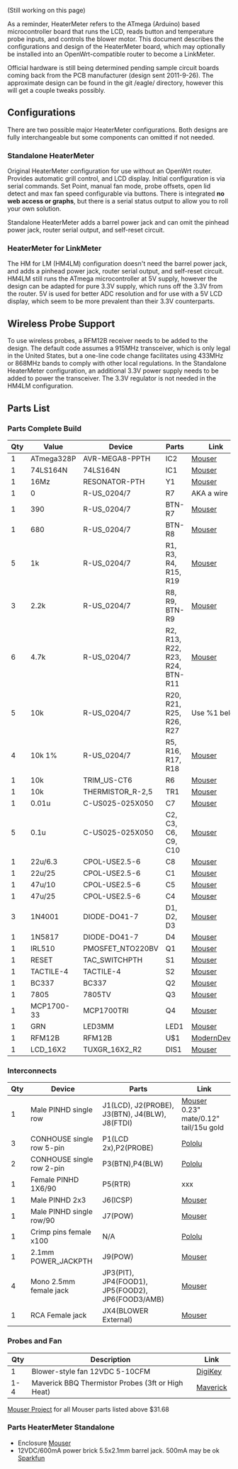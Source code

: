 (Still working on this page)

As a reminder, HeaterMeter refers to the ATmega (Arduino) based microcontroller board that runs the LCD, reads button and temperature probe inputs, and controls the blower motor. This document describes the configurations and design of the HeaterMeter board, which may optionally be installed into an OpenWrt-compatible router to become a LinkMeter.

Official hardware is still being determined pending sample circuit boards coming back from the PCB manufacturer (design sent 2011-9-26). The approximate design can be found in the git /eagle/ directory, however this will get a couple tweaks possibly. 

## Configurations 

There are two possible major HeaterMeter configurations.  Both designs are fully interchangeable but some components can omitted if not needed.

### Standalone HeaterMeter

Original HeaterMeter configuration for use without an OpenWrt router. Provides automatic grill control, and LCD display. Initial configuration is via serial commands. Set Point, manual fan mode, probe offsets, open lid detect and max fan speed configurable via buttons. There is integrated **no web access or graphs**, but there is a serial status output to allow you to roll your own solution.

Standalone HeaterMeter adds a barrel power jack and can omit the pinhead power jack, router serial output, and self-reset circuit.

### HeaterMeter for LinkMeter

The HM for LM (HM4LM) configuration doesn't need the barrel power jack, and adds a pinhead power jack, router serial output, and self-reset circuit. HM4LM still runs the ATmega microcontroller at 5V supply, however the design can be adapted for pure 3.3V supply, which runs off the 3.3V from the router. 5V is used for better ADC resolution and for use with a 5V LCD display, which seem to be more prevalent than their 3.3V counterparts.

## Wireless Probe Support

To use wireless probes, a RFM12B receiver needs to be added to the design. The default code assumes a 915MHz transceiver, which is only legal in the United States, but a one-line code change facilitates using 433MHz or 868MHz bands to comply with other local regulations. In the Standalone HeaterMeter configuration, an additional 3.3V power supply needs to be added to power the transceiver. The 3.3V regulator is not needed in the HM4LM configuration.

## Parts List

### Parts Complete Build

|Qty|Value     |Device                |Parts|Link|
|---|----------|----------------------|-----|----|
1  |ATmega328P|AVR-MEGA8-PPTH        |IC2|[Mouser](http://www.mouser.com/Search/ProductDetail.aspx?R=ATMEGA328P-PUvirtualkey55650000virtualkey556-ATMEGA328P-PU)
1  |74LS164N  |74LS164N              |IC1|[Mouser](http://www.mouser.com/Search/ProductDetail.aspx?R=SN74LS164Nvirtualkey59500000virtualkey595-SN74LS164N)
1  |16Mz      |RESONATOR-PTH         |Y1|[Mouser](http://www.mouser.com/Search/ProductDetail.aspx?R=AWCR-16.00MDvirtualkey52750000virtualkey815-AWCR-16.00MD)
1  |0         |R-US_0204/7           |R7|AKA a wire
1  |390       |R-US_0204/7           |BTN-R7|[Mouser](http://www.mouser.com/Search/ProductDetail.aspx?R=MF1%2f4DC3900Fvirtualkey66000000virtualkey660-MF1%2f4DC3900F)
1  |680       |R-US_0204/7           |BTN-R8|[Mouser](http://www.mouser.com/ProductDetail/KOA-Speer/MF1-4DC6800F/?qs=sGAEpiMZZMu61qfTUdNhG0RUkTLGOdTMWpMLGFKzzSg%3d)
5  |1k        |R-US_0204/7           |R1, R3, R4, R15, R19|[Mouser](http://www.mouser.com/Search/ProductDetail.aspx?R=MF1%2f4DC1001Fvirtualkey66000000virtualkey660-MF1%2f4DC1001F)
3  |2.2k      |R-US_0204/7           |R8, R9, BTN-R9|[Mouser](http://www.mouser.com/ProductDetail/KOA-Speer/MF1-4DC2201F/?qs=sGAEpiMZZMu61qfTUdNhG2r2Nmyl%2fOMiJPrwMFCn50I%3d)
6  |4.7k      |R-US_0204/7           |R2, R13, R22, R23, R24, BTN-R11|[Mouser](http://www.mouser.com/Search/ProductDetail.aspx?R=MF1%2f4DC4701Fvirtualkey66000000virtualkey660-MF1%2f4DC4701F)
5  |10k       |R-US_0204/7           |R20, R21, R25, R26, R27|Use %1 below
4  |10k 1%    |R-US_0204/7           |R5, R16, R17, R18|[Mouser](http://www.mouser.com/Search/ProductDetail.aspx?R=MF1%2f4DC1002Fvirtualkey66000000virtualkey660-MF1%2f4DC1002F)
1  |10k       |TRIM_US-CT6           |R6|[Mouser](http://www.mouser.com/Search/ProductDetail.aspx?R=T73YE103KT20virtualkey61330000virtualkey72-T70YE-10K)
1  |10k       |THERMISTOR_R-2,5      |TR1|[Mouser](http://www.mouser.com/Search/ProductDetail.aspx?R=NTCLE203E3103FB0virtualkey59420000virtualkey594-2381-640-55103)
1  |0.01u     |C-US025-025X050       |C7|[Mouser](http://www.mouser.com/Search/ProductDetail.aspx?R=K103K15X7RF53L2virtualkey59420000virtualkey594-K103K15X7RF53L2)
5  |0.1u      |C-US025-025X050       |C2, C3, C6, C9, C10|[Mouser](http://www.mouser.com/Search/ProductDetail.aspx?R=K104K15X7RF53L2virtualkey59420000virtualkey594-K104K15X7RF53L2)
1  |22u/6.3   |CPOL-USE2.5-6         |C8|[Mouser](http://www.mouser.com/Search/ProductDetail.aspx?R=UMR0J220MCD2virtualkey64700000virtualkey647-UMR0J220MCD2)
1  |22u/25    |CPOL-USE2.5-6         |C1|[Mouser](http://www.mouser.com/Search/ProductDetail.aspx?R=UPW1E220MDD6virtualkey64700000virtualkey647-UPW1E220MDD6)
1  |47u/10   |CPOL-USE2.5-6          |C5|[Mouser](http://www.mouser.com/Search/ProductDetail.aspx?R=UHC1A470MDDvirtualkey64700000virtualkey647-UHC1A470MDD)
1  |47u/25   |CPOL-USE2.5-6          |C4|[Mouser](http://www.mouser.com/Search/ProductDetail.aspx?R=UHC1E470MDDvirtualkey64700000virtualkey647-UHC1E470MDD)
3  |1N4001    |DIODE-DO41-7          |D1, D2, D3|[Mouser](http://www.mouser.com/Search/ProductDetail.aspx?R=1N4001GP-E3%2f73virtualkey61370000virtualkey625-1N4001GP-E3%2f73)
1  |1N5817    |DIODE-DO41-7          |D4|[Mouser](http://www.mouser.com/Search/ProductDetail.aspx?R=VS-1N5817virtualkey61370000virtualkey844-1N5817)
1  |IRL510    |PMOSFET_NTO220BV      |Q1|[Mouser](http://www.mouser.com/Search/ProductDetail.aspx?R=FDP7030BLvirtualkey51210000virtualkey512-FDP7030BL)
1  |RESET     |TAC_SWITCHPTH         |S1|[Mouser](http://www.mouser.com/ProductDetail/Mountain-Switch/101-TS6111T1602-EV/?qs=tOxFRg%2fqIe3Emt9e4hH6fA%3d%3d)
1  |TACTILE-4 |TACTILE-4             |S2|[Mouser](http://www.mouser.com/ProductDetail/ALPS/SKQUAAA010/?qs=oKW7zmyQiO62qWuFl5QVBw%3d%3d)
1  |BC337     |BC337                 |Q2|[Mouser](http://www.mouser.com/Search/ProductDetail.aspx?R=BC33725BUvirtualkey51210000virtualkey512-BC33725BU)
1  |7805      |7805TV                |Q3|[Mouser](http://www.mouser.com/Search/ProductDetail.aspx?R=KA7805AETUvirtualkey51210000virtualkey512-KA7805AETU)
1  |MCP1700-33|MCP1700TRI            |Q4|[Mouser](http://www.mouser.com/Search/ProductDetail.aspx?R=MCP1700-3302E%2fTOvirtualkey57940000virtualkey579-MCP1700-3302E%2fTO)
1  |GRN       |LED3MM                |LED1|[Mouser](http://www.mouser.com/Search/ProductDetail.aspx?R=WP7104GDvirtualkey60400000virtualkey604-WP7104GD)
1  |RFM12B    |RFM12B                |U$1|[ModernDevice](http://shop.moderndevice.com/products/rfm12b-radio)
1  |LCD_16X2  |TUXGR_16X2_R2         |DIS1|[Mouser](http://www.mouser.com/Search/ProductDetail.aspx?R=NHD-0216K1Z-NSW-FBW-Lvirtualkey66010000virtualkey763-0216K1Z-NSW-FBW)

### Interconnects

|Qty|Device                |Parts|Link|
|---|----------------------|-----|----|
1  |Male PINHD single row       |J1(LCD), J2(PROBE), J3(BTN), J4(BLW), J8(FTDI) |[Mouser](http://www.mouser.com/ProductDetail/FCI/68001-236HLF/?qs=sGAEpiMZZMtsLRyDR9nM14Vjyw4ze%252bjt57BsII4P7vM%3d) 0.23" mate/0.12" tail/15u gold
3  |CONHOUSE single row 5-pin |P1(LCD 2x),P2(PROBE)|[Pololu](http://www.pololu.com/catalog/product/1904)
2  |CONHOUSE single row 2-pin |P3(BTN),P4(BLW)|[Pololu](http://www.pololu.com/catalog/product/1901)
1  |Female PINHD 1X6/90       |P5(RTR)|xxx
1  |Male PINHD 2x3             |J6(ICSP)|[Mouser](http://www.mouser.com/ProductDetail/3M/961206-6404-AR/?qs=A%252btsDZJT%252bi%2ft%2f4aaelvU3g%3d%3d)
1  |Male PINHD single row/90   |J7(POW)|[Mouser](http://www.mouser.com/Search/ProductDetail.aspx?R=68016-236HLFvirtualkey64910000virtualkey649-68016-236HLF)
1  | Crimp pins female x100     | N/A | [Pololu](http://www.pololu.com/catalog/product/1930)
1  |2.1mm POWER_JACKPTH         |J9(POW)|[Mouser](http://www.mouser.com/ProductDetail/Kobiconn/163-7620-E/?qs=8xMK%252bwDsXhcfMNb%2fYnnwLQ%3d%3d)
4  |Mono 2.5mm female jack      |JP3(PIT), JP4(FOOD1), JP5(FOOD2), JP6(FOOD3/AMB)|[Mouser](http://www.mouser.com/Search/ProductDetail.aspx?R=161-0250-Evirtualkey11180000virtualkey161-0250-E)
1  |RCA Female jack             |JX4(BLOWER External)|[Mouser](http://www.mouser.com/ProductDetail/Kobiconn/161-2052/?qs=sGAEpiMZZMvlX3nhDDO4AKpXrDFhuRMhW4e%252blHGol2Q%3d)

### Probes and Fan
|Qty|Description|Link|
|---|-----------|----|
1 | Blower-style fan 12VDC 5-10CFM | [DigiKey](http://search.digikey.com/us/en/products/BFB0612H/603-1117-ND/1014448)
1-4 | Maverick BBQ Thermistor Probes (3ft or High Heat) | [Maverick](http://www.maverickhousewares.com/parts_and_service.htm)

[Mouser Project](http://www.mouser.com:80/ProjectManager/ProjectDetail.aspx?AccessID=17a758cf63) for all Mouser parts listed above $31.68

### Parts HeaterMeter Standalone

* Enclosure [Mouser](https://www.mouser.com/Search/ProductDetail.aspx?R=131-GRAYvirtualkey63500000virtualkey635-131-G)
* 12VDC/600mA power brick 5.5x2.1mm barrel jack. 500mA may be ok [Sparkfun](http://www.sparkfun.com/products/9442)
